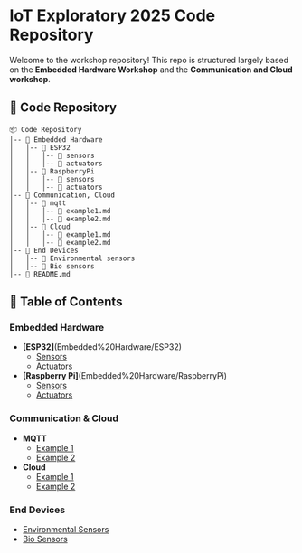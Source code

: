 # IoT Exploratory 2025 Code Repository

Welcome to the workshop repository! This repo is structured largely based on the **Embedded Hardware Workshop** and the **Communication and Cloud workshop**.

## 📌 Code Repository

```
📦 Code Repository
│-- 📂 Embedded Hardware
│   │-- 📂 ESP32
│   │   │-- 📂 sensors
│   │   │-- 📂 actuators
│   │-- 📂 RaspberryPi
│   │   │-- 📂 sensors
│   │   │-- 📂 actuators
│-- 📂 Communication, Cloud
│   │-- 📂 mqtt
│   │   │-- 📝 example1.md
│   │   │-- 📝 example2.md
│   │-- 📂 Cloud
│   │   │-- 📝 example1.md
│   │   │-- 📝 example2.md
│-- 📂 End Devices
│   │-- 📂 Environmental sensors
│   │-- 📂 Bio sensors
│-- 📜 README.md
```

## 📖 Table of Contents

### Embedded Hardware
- **[ESP32]**(Embedded%20Hardware/ESP32)
  - [Sensors](Embedded%20Hardware/ESP32/sensors)
  - [Actuators](Embedded%20Hardware/ESP32/actuators)
- **[Raspberry Pi]**(Embedded%20Hardware/RaspberryPi)
  - [Sensors](Embedded%20Hardware/RaspberryPi/sensors)
  - [Actuators](Embedded%20Hardware/RaspberryPi/actuators)

### Communication & Cloud
- **MQTT**
  - [Example 1](Communication%2C%20Cloud/mqtt/example1.md)
  - [Example 2](Communication%2C%20Cloud/mqtt/example2.md)
- **Cloud**
  - [Example 1](Communication%2C%20Cloud/Cloud/example1.md)
  - [Example 2](Communication%2C%20Cloud/Cloud/example2.md)

### End Devices
- [Environmental Sensors](End%20Devices/Environmental%20sensors)
- [Bio Sensors](End%20Devices/Bio%20sensors)
